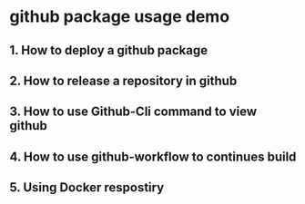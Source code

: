 # github package usage demo

## 1. How to deploy a github package

## 2. How to release a repository in github

## 3. How to use Github-Cli command to view github

## 4. How to use github-workflow to continues build

## 5. Using Docker respostiry
